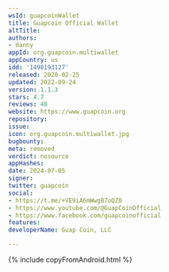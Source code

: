```yaml
---
wsId: guapcoinWallet
title: Guapcoin Official Wallet
altTitle: 
authors:
- danny
appId: org.guapcoin.multiwallet
appCountry: us
idd: '1498193127'
released: 2020-02-25
updated: 2022-09-24
version: 1.1.3
stars: 4.7
reviews: 48
website: https://www.guapcoin.org
repository: 
issue: 
icon: org.guapcoin.multiwallet.jpg
bugbounty: 
meta: removed
verdict: nosource
appHashes: 
date: 2024-07-05
signer: 
twitter: guapcoin
social:
- https://t.me/+VE9iA6mWwgB7oQZ0
- https://www.youtube.com/@GuapCoinOfficial
- https://www.facebook.com/guapcoinofficial
features: 
developerName: Guap Coin, LLC

---
```


{% include copyFromAndroid.html %}
